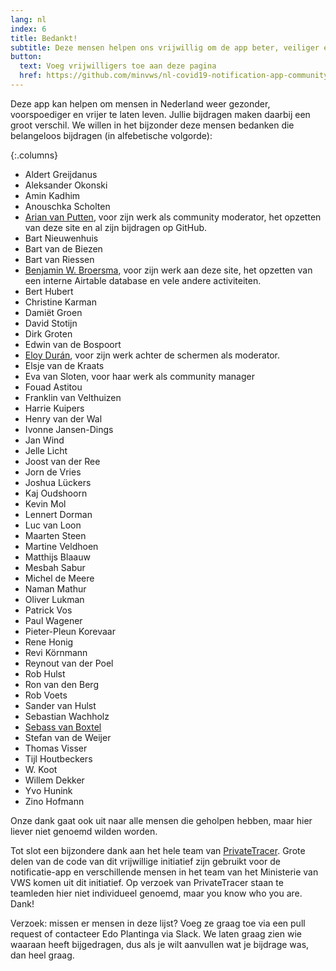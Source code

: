 ```yaml
---
lang: nl
index: 6
title: Bedankt!
subtitle: Deze mensen helpen ons vrijwillig om de app beter, veiliger en gebruiksvriendelijker te maken. Dank!
button:
  text: Voeg vrijwilligers toe aan deze pagina 
  href: https://github.com/minvws/nl-covid19-notification-app-community-website/edit/master/_blocks/who-is-who.md
---
```

Deze app kan helpen om mensen in Nederland weer gezonder, voorspoediger en vrijer te laten leven. Jullie bijdragen maken daarbij een groot verschil. We willen in het bijzonder deze mensen bedanken die belangeloos bijdragen (in alfebetische volgorde):

{:.columns}
* Aldert Greijdanus
* Aleksander Okonski
* Amin Kadhim
* Anouschka Scholten
* [Arian van Putten](https://github.com/arianvp), voor zijn werk als community moderator, het opzetten van deze site en al zijn bijdragen op GitHub.
* Bart Nieuwenhuis
* Bart van de Biezen
* Bart van Riessen
* [Benjamin W. Broersma](https://github.com/bwbroersma), voor zijn werk aan deze site, het opzetten van een interne Airtable database en vele andere activiteiten.
* Bert Hubert
* Christine Karman
* Damiët Groen
* David Stotijn
* Dirk Groten
* Edwin van de Bospoort
* [Eloy Durán](https://github.com/alloy/), voor zijn werk achter de schermen als moderator.
* Elsje van de Kraats
* Eva van Sloten, voor haar werk als community manager
* Fouad Astitou
* Franklin van Velthuizen
* Harrie Kuipers
* Henry van der Wal
* Ivonne Jansen-Dings
* Jan Wind
* Jelle Licht
* Joost van der Ree
* Jorn de Vries
* Joshua Lückers
* Kaj Oudshoorn
* Kevin Mol
* Lennert Dorman
* Luc van Loon
* Maarten Steen
* Martine Veldhoen
* Matthijs Blaauw
* Mesbah Sabur
* Michel de Meere
* Naman Mathur
* Oliver Lukman
* Patrick Vos
* Paul Wagener
* Pieter-Pleun Korevaar
* Rene Honig
* Revi Körnmann
* Reynout van der Poel
* Rob Hulst
* Ron van den Berg
* Rob Voets
* Sander van Hulst
* Sebastian Wachholz
* [Sebass van Boxtel](https://github.com/SvanBoxel)
* Stefan van de Weijer
* Thomas Visser
* Tijl Houtbeckers
* W. Koot
* Willem Dekker
* Yvo Hunink
* Zino Hofmann

Onze dank gaat ook uit naar alle mensen die geholpen hebben, maar hier liever niet genoemd wilden worden. 

Tot slot een bijzondere dank aan het hele team van [PrivateTracer](https://www.privatetracer.org/). Grote delen van de code van dit vrijwillige initiatief zijn gebruikt voor de notificatie-app en verschillende mensen in het team van het Ministerie van VWS komen uit dit initiatief. Op verzoek van PrivateTracer staan te teamleden hier niet individueel genoemd, maar you know who you are. Dank! 

Verzoek: missen er mensen in deze lijst? Voeg ze graag toe via een pull request of contacteer Edo Plantinga via Slack. We laten graag zien wie waaraan heeft bijgedragen, dus als je wilt aanvullen wat je bijdrage was, dan heel graag. 
